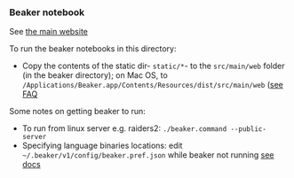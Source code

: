 ### Beaker notebook

See [the main website](http://beakernotebook.com/)

To run the beaker notebooks in this directory:
* Copy the contents of the static dir- `static/*`- to the `src/main/web` folder (in the beaker directory); on Mac OS, to `/Applications/Beaker.app/Contents/Resources/dist/src/main/web` ([see FAQ](http://beakernotebook.com/faq)

Some notes on getting beaker to run:
* To run from linux server e.g. raiders2: `./beaker.command --public-server`
* Specifying language binaries locations: edit `~/.beaker/v1/config/beaker.pref.json` while beaker not running [see docs](https://github.com/twosigma/beaker-notebook/wiki/Language-Preferences)
